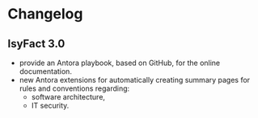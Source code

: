 # Changelog

## IsyFact 3.0

- provide an Antora playbook, based on GitHub, for the online documentation.
- new Antora extensions for automatically creating summary pages for rules and conventions regarding:
    - software architecture,
    - IT security.

